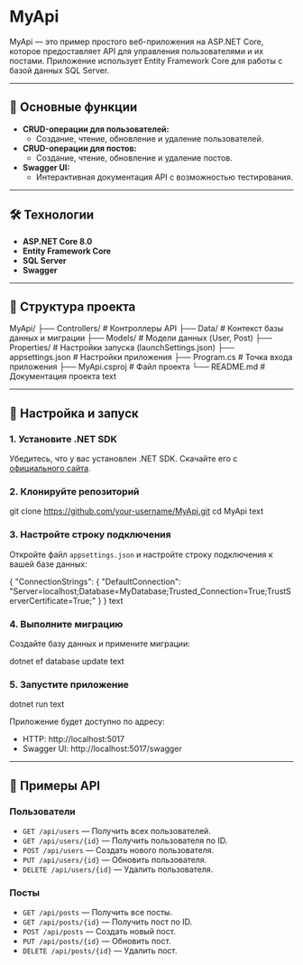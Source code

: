 # MyApi

MyApi — это пример простого веб-приложения на ASP.NET Core, которое предоставляет API для управления пользователями и их постами. Приложение использует Entity Framework Core для работы с базой данных SQL Server.

---

## 🚀 Основные функции

- **CRUD-операции для пользователей:**
  - Создание, чтение, обновление и удаление пользователей.
- **CRUD-операции для постов:**
  - Создание, чтение, обновление и удаление постов.
- **Swagger UI:**
  - Интерактивная документация API с возможностью тестирования.

---

## 🛠️ Технологии

- **ASP.NET Core 8.0**
- **Entity Framework Core**
- **SQL Server**
- **Swagger**

---

## 📂 Структура проекта

MyApi/
├── Controllers/ # Контроллеры API
├── Data/ # Контекст базы данных и миграции
├── Models/ # Модели данных (User, Post)
├── Properties/ # Настройки запуска (launchSettings.json)
├── appsettings.json # Настройки приложения
├── Program.cs # Точка входа приложения
├── MyApi.csproj # Файл проекта
└── README.md # Документация проекта
text

---

## 🔧 Настройка и запуск

### 1. Установите .NET SDK

Убедитесь, что у вас установлен .NET SDK. Скачайте его с [официального сайта](https://github.com/farolla/DepoLaba3/tree/main).

### 2. Клонируйте репозиторий

git clone https://github.com/your-username/MyApi.git
cd MyApi
text

### 3. Настройте строку подключения

Откройте файл `appsettings.json` и настройте строку подключения к вашей базе данных:

{
"ConnectionStrings": {
"DefaultConnection": "Server=localhost;Database=MyDatabase;Trusted_Connection=True;TrustServerCertificate=True;"
}
}
text

### 4. Выполните миграцию

Создайте базу данных и примените миграции:

dotnet ef database update
text

### 5. Запустите приложение

dotnet run
text

Приложение будет доступно по адресу:

- HTTP: http://localhost:5017
- Swagger UI: http://localhost:5017/swagger

---

## 📝 Примеры API

### Пользователи

- `GET /api/users` — Получить всех пользователей.
- `GET /api/users/{id}` — Получить пользователя по ID.
- `POST /api/users` — Создать нового пользователя.
- `PUT /api/users/{id}` — Обновить пользователя.
- `DELETE /api/users/{id}` — Удалить пользователя.

### Посты

- `GET /api/posts` — Получить все посты.
- `GET /api/posts/{id}` — Получить пост по ID.
- `POST /api/posts` — Создать новый пост.
- `PUT /api/posts/{id}` — Обновить пост.
- `DELETE /api/posts/{id}` — Удалить пост.
